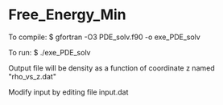 # Free_Energy_Min
To compile:
$ gfortran -O3 PDE_solv.f90 -o exe_PDE_solv

To run:
$ ./exe_PDE_solv 

Output file will be density as a function of coordinate z named "rho_vs_z.dat"

Modify input by editing file input.dat
